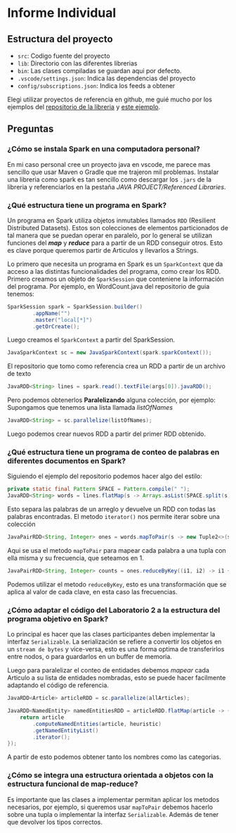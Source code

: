# Informe Individual

## Estructura del proyecto

- `src`: Codigo fuente del proyecto
- `lib`: Directorio con las diferentes librerias
- `bin`: Las clases compiladas se guardan aqui por defecto.
- `.vscode/settings.json`: Indica las dependencias del proyecto 
- `config/subscriptions.json`: Indica los feeds a obtener


Elegi utilizar proyectos de referencia en github, me guié mucho por los ejemplos del [repositorio de la libreria](https://github.com/apache/spark/blob/master/examples/src/main/java/org/apache/spark/examples) y [este ejemplo](https://javadeveloperzone.com/spark/spark-wordcount-example/).


## Preguntas
### **¿Cómo se instala Spark en una computadora personal?**

En mi caso personal cree un proyecto java en vscode, me parece mas sencillo que usar Maven o Gradle que me trajeron mil problemas. Instalar una libreria como spark es tan sencillo como descargar los `.jars` de la libreria y referenciarlos en la pestaña *JAVA PROJECT/Referenced Libraries*.


### **¿Qué estructura tiene un programa en Spark?**

Un programa en Spark utiliza objetos inmutables llamados `RDD` (Resilient Distributed Datasets). Estos son colecciones de elementos particionados de tal manera que se puedan operar en paralelo, por lo general se utilizan funciones del ***map*** y ***reduce*** para a partir de un RDD conseguir otros. Esto es clave porque queremos partir de Articulos y llevarlos a Strings.  

Lo primero que necesita un programa en Spark es un `SparkContext` que da acceso a las distintas funcionalidades del programa, como crear los RDD. 
Primero creamos un objeto de `SparkSession` que conteniene la información del programa.
Por ejemplo, en WordCount.java del repositorio de guia tenemos:
```java
SparkSession spark = SparkSession.builder()
        .appName("")
        .master("local[*]")
        .getOrCreate();
```
Luego creamos el `SparkContext` a partir del SparkSession.
```java
JavaSparkContext sc = new JavaSparkContext(spark.sparkContext());
```
El repositorio que tomo como referencia crea un RDD a partir de un archivo de texto
```java
JavaRDD<String> lines = spark.read().textFile(args[0]).javaRDD();
```
Pero podemos obtenerlos **Paralelizando** alguna colección, por ejemplo:
Supongamos que tenemos una lista llamada *listOfNames*

```java
JavaRDD<String> = sc.parallelize(listOfNames);
```

Luego podemos crear nuevos RDD a partir del primer RDD obtenido.

### **¿Qué estructura tiene un programa de conteo de palabras en diferentes documentos en Spark?**

Siguiendo el ejemplo del repositorio podemos hacer algo del estilo: 

```java
private static final Pattern SPACE = Pattern.compile(" ");
JavaRDD<String> words = lines.flatMap(s -> Arrays.asList(SPACE.split(s)).iterator());
```
Esto separa las palabras de un arreglo y devuelve un RDD con todas las palabras encontradas. El metodo `iterator()` nos permite iterar sobre una colección 

```java
JavaPairRDD<String, Integer> ones = words.mapToPair(s -> new Tuple2<>(s, 1));
```
Aqui se usa el metodo `mapToPair` para mapear cada palabra a una tupla con ella misma y su frecuencia, que seteamos en 1.

```java
JavaPairRDD<String, Integer> counts = ones.reduceByKey((i1, i2) -> i1 + i2);
```

Podemos utilizar el metodo `reduceByKey`, esto es una transformación que se aplica al valor de cada clave, en esta caso las frecuencias.

### **¿Cómo adaptar el código del Laboratorio 2 a la estructura del programa objetivo en Spark?**

Lo principal es hacer que las clases participantes deben implementar la interfaz `Serializable`.
La serialización se refiere a convertir los objetos en un `stream de bytes` y vice-versa, esto es una forma optima de transferirlos entre nodos, o para guardarlos en un buffer de memoria.

Luego para paralelizar el conteo de entidades debemos *mapear* cada Articulo a su lista de entidades nombradas, esto se puede hacer facilmente adaptando el código de referencia. 

```java
JavaRDD<Article> articleRDD = sc.parallelize(allArticles);

JavaRDD<NamedEntity> namedEntitiesRDD = articleRDD.flatMap(article -> {
    return article
        .computeNamedEntities(article, heuristic)
        .getNamedEntityList()
        .iterator();
});		
```
A partir de esto podemos obtener tanto los nombres como las categorias. 

### **¿Cómo se integra una estructura orientada a objetos con la estructura funcional de map-reduce?**

Es importante que las clases a implementar permitan aplicar los metodos necesarios, por ejemplo, si queremos usar `mapToPair` debemos hacerlo sobre una tupla o implementar la interfaz `Serializable`. Además de tener que devolver los tipos correctos.